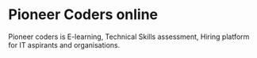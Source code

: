 # Pioneer Coders online
Pioneer coders is E-learning, Technical Skills assessment, Hiring platform for IT aspirants and organisations.

